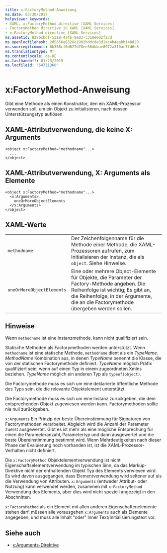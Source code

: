 ```yaml
---
title: x:FactoryMethod-Anweisung
ms.date: 03/30/2017
helpviewer_keywords:
- XAML. x:FactoryMethod directive [XAML Services]
- FactoryMethod directive in XAML [XAML Services]
- x:FactoryMethod directive [XAML Services]
ms.assetid: 829bcbdf-5318-4afb-9a03-c310e0d2f23d
ms.openlocfilehash: 2d5656e6328e1902bddcda3d1ac4b4eabb148d28
ms.sourcegitcommit: 6b308cf6d627d78ee36dbbae8972a310ac7fd6c8
ms.translationtype: MT
ms.contentlocale: de-DE
ms.lasthandoff: 01/23/2019
ms.locfileid: "54731360"
---
```

# <a name="xfactorymethod-directive"></a>x:FactoryMethod-Anweisung
Gibt eine Methode als einen Konstruktor, den ein XAML-Prozessor verwenden soll, um ein Objekt zu initialisieren, nach dessen Unterstützungstyp auflösen.  
  
## <a name="xaml-attribute-usage-no-xarguments"></a>XAML-Attributverwendung, die keine X: Arguments  
  
```  
<object x:FactoryMethod="methodname"...>  
  ...  
</object>  
```  
  
## <a name="xaml-attribute-usage-xarguments-as-elements"></a>XAML-Attributverwendung, X: Arguments als Elemente  
  
```  
<object x:FactoryMethod="methodname"...>  
  <x:Arguments>  
    oneOrMoreObjectElements  
  </x:Arguments>  
</object>  
```  
  
## <a name="xaml-values"></a>XAML-Werte  
  
|||  
|-|-|  
|`methodname`|Der Zeichenfolgenname für die Methode einer Methode, die XAML-Prozessoren aufrufen, zum Initialisieren der Instanz, die als `object`. Siehe Hinweise.|  
|`oneOrMoreObjectElements`|Eine oder mehrere Object-Elemente für Objekte, die Parameter der Factory-Methode angeben. Die Reihenfolge ist wichtig; Es gibt an, die Reihenfolge, in der Argumente, die an die Factorymethode übergeben werden sollen.|  
  
## <a name="remarks"></a>Hinweise  
 Wenn `methodname` ist eine Instanzmethode, kann nicht qualifiziert sein.  
  
 Statische Methoden als Factorymethoden werden unterstützt. Wenn `methodname` ist eine statische Methode, `methodname` dient als ein *TypeName*. *MethodName* Kombination aus, in denen *TypeName* benennt die Klasse, die von der statischen Factorymethode definiert. *TypeName* möglich Präfix qualifiziert sein, wenn auf einen Typ in einem zugeordneten Xmlns beziehen. *TypeName* möglich ein anderen Typ als `typeof(object)`.  
  
 Die Factorymethode muss es sich um eine deklarierte öffentliche Methode des Typs sein, die die relevante Objektelement unterstützt.  
  
 Die Factorymethode muss es sich um eine Instanz zurückgeben, die dem entsprechenden Objekt zugewiesen werden kann. Factorymethoden sollte nie null zurückgeben.  
  
 `x:Arguments` Ein Prinzip der beste Übereinstimmung für Signaturen von Factorymethoden verarbeitet. Abgleich wird die Anzahl der Parameter zuerst ausgewertet. Gibt es ist mehr als eine mögliche Entsprechung für einen die Parameteranzahl, Parametertyp und dann ausgewertet und die beste Übereinstimmung bestimmt wird. Wenn Mehrdeutigkeiten nach dieser Phase der Evaluierung noch vorhanden ist, ist die XAML-Prozessor-Verhalten nicht definiert.  
  
 Die `x:FactoryMethod` Objektelementverwendung ist nicht Eigenschaftselementverwendung im typischen Sinn, da das Markup-Direktive nicht der enthaltenden Objekt Typ des Elements verwiesen wird. Es wird davon ausgegangen, dass Elementverwendung wird seltener auf als die Verwendung von Attributen. `x:Arguments` (entweder Attribut- oder Nutzung) kann verwendet werden, zusammen mit `x:FactoryMethod` Verwendung des Elements, aber dies wird nicht speziell angezeigt in den Abschnitten.  
  
 `x:FactoryMethod` als ein Element mit allen anderen Eigenschaftenelemente stehen darf, müssen alle vorausgehen `x:Arguments` auch als Elemente angegeben, und muss alle Inhalt "oder" Inner Text/Initialisierungstext vor.  
  
## <a name="see-also"></a>Siehe auch
- [x:Arguments-Direktive](../../../docs/framework/xaml-services/x-arguments-directive.md)
